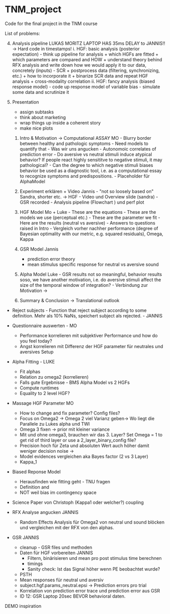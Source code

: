 # TNM_project
Code for the final project in the TNM course

List of problems:

4) Analysis pipeline LUKAS
    MORITZ LAPTOP HAS 35ms DELAY to JANNIS!! -> Hard code in timestamps!
    i. HGF: basic analysis (posterior expectation)
        - think up pipeline for analysis 
            + which HGFs are fitted
            + which parameters are compared and HOW
            + understand theory behind RFX analysis and write down how we would apply it to our data, concretely (inputs)
        - SCR
            + postprocess data (filtering, synchronizing, etc.)
            + how to incorporate it
            + binarize SCR data and repeat HGF analysis
            + cross-modality correlation
    ii. HGF: fancy analysis (biased response model)
        - code up response model of variable bias
        - simulate some data and scrutinize it

5) Presentation
    - assign subtasks
    - think about marketing
    - wrap things up inside a coherent story
    - make nice plots

    1)  Intro & Motivation -> Computational ASSAY           MO
            - Blurry border between healthy and pathologic symptoms
            - Need models to quantify that
            - Was wir uns angucken
                - Autonomoic correlates of prediction error 
                - Do aversive vs neutral stimuli induce atypical behavior? If people react highly sensititve to negative stimuli, it may pathological?
                - Can the degree to which negative stimuli biases behavior be used as a diagnostic tool, i.e. as a computational essay to recognize symptoms and predispositions.
                - Placeholder für AlphaModel   
    2)  Experiment erklären + Video         Jannis
            - "not so loosely based on"  Sandra, shorter etc. -> HGF 
            - Video und Overview slide (sandra)
            - GSR recorded
            - Analysis pipeline (Flowchart ) und perf plot
    3)  HGF Model           Mo + Luke
            - These are the equations
            - These are the models we use (perceptual etc.)
            - These are the parameter we fit
            - Here are the results (neutral vs aversive)
            - Answers to questions raised in Intro
            - Vergleich vorher nachher performance (degree of Bayesian optimality with our metric, e.g. squared residuals), Omega, Kappa
    4)  GSR Model       Jannis
        - prediction error theory
        - mean stimulus specific response for neutral vs aversive sound

    5)  Alpha Model         Luke
            - GSR results not so meaningful, behavior results soso, we have another motivation, i.e. do aversive stimuli affect the size of the temporal window of integration?
            - Verbindung zur Motivation ->
    6)  Summary & Conclusion -> Translational outlook
    


- Reject subjects - Function that reject subject according to some definition. Mehr als 10% NaNs, speichert subject als rejected. - JANNIS
- Questionnaire auswerten - MO 
    - Performance korrelieren mit subjektiver Performance und how do you feel today?
    - Angst korrelieren mit Differenz der HGF parameter für neutrales und aversives Setup


- Alpha Fitting - LUKE
    - Fit alphas 
    - Relation zu omega2 (korrelieren)
    - Falls gute Ergebnisse - BMS Alpha Model vs 2 HGFs
    - Compute runtimes
    - Equality to 2 level HGF?


- Massage HGF Parameter         MO
    -   How to change and fix parameter? Config files?         
    -   Focus on Omega2 -> Omega 2 viel Varianz geben-> Wo liegt die Parallele zu Lukes alpha und TWI
    -   Omega 3 fixen -> prior mit kleiner variance
    -   Mit und ohne omega3, brauchen wir das 3. Layer? Set Omega = 1 to get rid of third layer or use a 2_layer_binary_config file?
    -   Precision hoch für Zeta und absoluten Wert auch höher damit weniger decision noise -> 
    -   Model evidences vergleichen aka Bayes factor (2 vs 3 Layer)
    -   Kappa_1

- Biased Reponse Model
    -   Herausfinden wie fitting geht - TNU fragen
    -   Definition and 
    -   NOT weil bias im contingency space

- Science Paper von Christoph (Kappa1 oder welcher?) coupling   

- RFX Analyse angucken      JANNIS
    - Random Effects Analysis für Omega2 von neutral und sound blöcken und vergleichen mit der RFX von den alphas. 


- GSR                       JANNIS
    - cleanup - GSR files und methoden
    - Daten für HGF vorbereiten     JANNIS
        - Filtern, binärisieren und mean pro post stimulus time berechnen
        - timings
        - Sanity check: Ist das Signal höher wenn PE beobachtet wurde?
    - PSTH
    - Mean responses für neutral und aversiv
    - subject.hgf.params_neutral.epsi -> Prediction errors pro trial 
    - Korrelation von prediction error trace und prediction error aus GSR
    - ID 12: GSR Laptop 20sec BEVOR behavioral daten.


DEMO inspiration 


